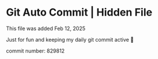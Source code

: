 # Git Auto Commit | Hidden File

This file was added Feb 12, 2025

Just for fun and keeping my daily git commit active 🤪

commit number: 829812
